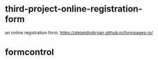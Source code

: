 # third-project-online-registration-form
an online registration form.
https://alejandrobryan.github.io/formpages-io/
# formcontrol
